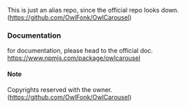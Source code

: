 This is just an alias repo, since the official repo looks down. (https://github.com/OwlFonk/OwlCarousel)

### Documentation ###
for documentation, please head to the official doc.
https://www.npmjs.com/package/owlcarousel

#### Note
Copyrights reserved with the owner. (https://github.com/OwlFonk/OwlCarousel)
